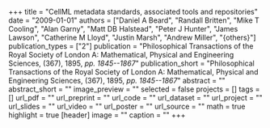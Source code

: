 +++
title = "CellML metadata standards, associated tools and repositories"
date = "2009-01-01"
authors = ["Daniel A Beard", "Randall Britten", "Mike T Cooling", "Alan Garny", "Matt DB Halstead", "Peter J Hunter", "James Lawson", "Catherine M Lloyd", "Justin Marsh", "Andrew Miller", "{others}"]
publication_types = ["2"]
publication = "Philosophical Transactions of the Royal Society of London A: Mathematical, Physical and Engineering Sciences, (367), 1895, _pp. 1845--1867_"
publication_short = "Philosophical Transactions of the Royal Society of London A: Mathematical, Physical and Engineering Sciences, (367), 1895, _pp. 1845--1867_"
abstract = ""
abstract_short = ""
image_preview = ""
selected = false
projects = []
tags = []
url_pdf = ""
url_preprint = ""
url_code = ""
url_dataset = ""
url_project = ""
url_slides = ""
url_video = ""
url_poster = ""
url_source = ""
math = true
highlight = true
[header]
image = ""
caption = ""
+++
